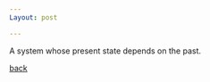 ```yaml
---
Layout: post

---
```




A system whose present state depends on the past.



[back](/docs/glossary.md)
